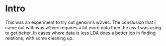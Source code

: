 Intro
=====
This was an experiment to try out gensim's w2vec. The conclusion that I came out with was w2vec requires a lot more data then the csv I was using to get better. In cases where data is less LDA does a better job in finding relations, with some cleaning up.
